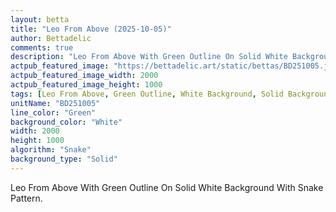 ```yaml
---
layout: betta
title: "Leo From Above (2025-10-05)"
author: Bettadelic
comments: true
description: "Leo From Above With Green Outline On Solid White Background With Snake Pattern."
actpub_featured_image: "https://bettadelic.art/static/bettas/BD251005.jpg"
actpub_featured_image_width: 2000
actpub_featured_image_height: 1000
tags: [Leo From Above, Green Outline, White Background, Solid Background Pattern, Snake Pattern, October 2025]
unitName: "BD251005"
line_color: "Green"
background_color: "White"
width: 2000
height: 1000
algorithm: "Snake"
background_type: "Solid"
---
```


Leo From Above With Green Outline On Solid White Background With Snake Pattern.
